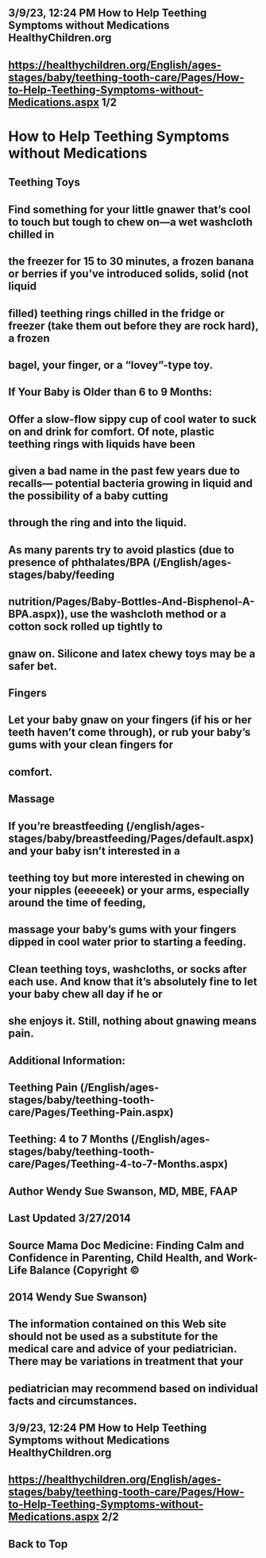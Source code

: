 ## 3/9/23, 12:24 PM How to Help Teething Symptoms without Medications HealthyChildren.org 

## https://healthychildren.org/English/ages-stages/baby/teething-tooth-care/Pages/How-to-Help-Teething-Symptoms-without-Medications.aspx 1/2 

# How to Help Teething Symptoms without Medications 

## Teething Toys 

## Find something for your little gnawer that’s cool to touch but tough to chew on—a wet washcloth chilled in 

## the freezer for 15 to 30 minutes, a frozen banana or berries if you’ve introduced solids, solid (not liquid

## filled) teething rings chilled in the fridge or freezer (take them out before they are rock hard), a frozen 

## bagel, your finger, or a “lovey”-type toy. 

## If Your Baby is Older than 6 to 9 Months: 

## Offer a slow-flow sippy cup of cool water to suck on and drink for comfort. Of note, plastic teething rings with liquids have been 

## given a bad name in the past few years due to recalls— potential bacteria growing in liquid and the possibility of a baby cutting 

## through the ring and into the liquid. 

## As many parents try to avoid plastics (due to presence of phthalates/BPA (/English/ages-stages/baby/feeding

## nutrition/Pages/Baby-Bottles-And-Bisphenol-A-BPA.aspx)), use the washcloth method or a cotton sock rolled up tightly to 

## gnaw on. Silicone and latex chewy toys may be a safer bet. 

## Fingers 

## Let your baby gnaw on your fingers (if his or her teeth haven’t come through), or rub your baby’s gums with your clean fingers for 

## comfort. 

## Massage 

## If you’re breastfeeding (/english/ages-stages/baby/breastfeeding/Pages/default.aspx) and your baby isn’t interested in a 

## teething toy but more interested in chewing on your nipples (eeeeeek) or your arms, especially around the time of feeding, 

## massage your baby’s gums with your fingers dipped in cool water prior to starting a feeding. 

## Clean teething toys, washcloths, or socks after each use. And know that it’s absolutely fine to let your baby chew all day if he or 

## she enjoys it. Still, nothing about gnawing means pain. 

## Additional Information: 

## Teething Pain (/English/ages-stages/baby/teething-tooth-care/Pages/Teething-Pain.aspx) 

## Teething: 4 to 7 Months (/English/ages-stages/baby/teething-tooth-care/Pages/Teething-4-to-7-Months.aspx) 

## Author Wendy Sue Swanson, MD, MBE, FAAP 

## Last Updated 3/27/2014 

## Source Mama Doc Medicine: Finding Calm and Confidence in Parenting, Child Health, and Work-Life Balance (Copyright © 

## 2014 Wendy Sue Swanson) 

## The information contained on this Web site should not be used as a substitute for the medical care and advice of your pediatrician. There may be variations in treatment that your 

## pediatrician may recommend based on individual facts and circumstances. 


## 3/9/23, 12:24 PM How to Help Teething Symptoms without Medications HealthyChildren.org 

## https://healthychildren.org/English/ages-stages/baby/teething-tooth-care/Pages/How-to-Help-Teething-Symptoms-without-Medications.aspx 2/2 

## Back to Top 


